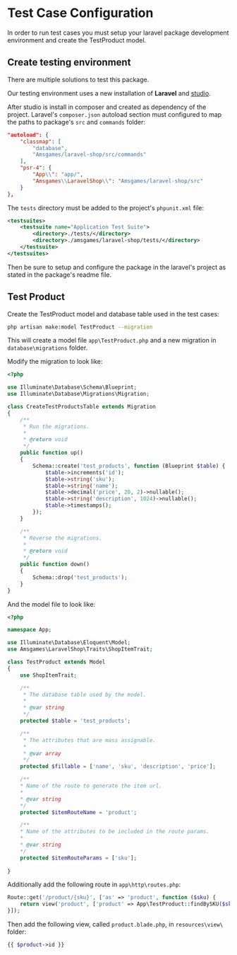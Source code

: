 # Test Case Configuration

In order to run test cases you must setup your laravel package development environment and create the TestProduct model.

## Create testing environment

There are multiple solutions to test this package. 

Our testing environment uses a new installation of **Laravel** and [studio](https://github.com/franzliedke/studio).

After studio is install in composer and created as dependency of the project. Laravel's `composer.json` autoload section must configured to map the paths to package's `src` and `commands` folder:

```json
"autoload": {
    "classmap": [
        "database",
        "Amsgames/laravel-shop/src/commands"
    ],
    "psr-4": {
        "App\\": "app/",
        "Amsgames\\LaravelShop\\": "Amsgames/laravel-shop/src"
    }
},
```

The `tests` directory must be added to the project's `phpunit.xml` file:
```xml
<testsuites>
    <testsuite name="Application Test Suite">
        <directory>./tests/</directory>
        <directory>./amsgames/laravel-shop/tests/</directory>
    </testsuite>
</testsuites>
```

Then be sure to setup and configure the package in the laravel's project as stated in the package's readme file.

## Test Product

Create the TestProduct model and database table used in the test cases:

```bash
php artisan make:model TestProduct --migration
```

This will create a model file `app\TestProduct.php` and a new migration in `database\migrations` folder.

Modify the migration to look like:

```php
<?php

use Illuminate\Database\Schema\Blueprint;
use Illuminate\Database\Migrations\Migration;

class CreateTestProductsTable extends Migration
{
    /**
     * Run the migrations.
     *
     * @return void
     */
    public function up()
    {
        Schema::create('test_products', function (Blueprint $table) {
            $table->increments('id');
            $table->string('sku');
            $table->string('name');
            $table->decimal('price', 20, 2)->nullable();
            $table->string('description', 1024)->nullable();
            $table->timestamps();
        });
    }

    /**
     * Reverse the migrations.
     *
     * @return void
     */
    public function down()
    {
        Schema::drop('test_products');
    }
}
```

And the model file to look like:

```php
<?php

namespace App;

use Illuminate\Database\Eloquent\Model;
use Amsgames\LaravelShop\Traits\ShopItemTrait;

class TestProduct extends Model
{
    use ShopItemTrait;

    /**
     * The database table used by the model.
     *
     * @var string
     */
    protected $table = 'test_products';

    /**
     * The attributes that are mass assignable.
     *
     * @var array
     */
    protected $fillable = ['name', 'sku', 'description', 'price'];

    /**
    * Name of the route to generate the item url.
    *
    * @var string
    */
    protected $itemRouteName = 'product';

    /**
    * Name of the attributes to be included in the route params.
    *
    * @var string
    */
    protected $itemRouteParams = ['sku'];
		
}
```

Additionally add the following route in `app\http\routes.php`:

```php
Route::get('/product/{sku}', ['as' => 'product', function ($sku) {
    return view('product', ['product' => App\TestProduct::findBySKU($sku)]);
}]);
```

Then add the following view, called `product.blade.php`, in `resources\view\` folder:

```php
{{ $product->id }}
```